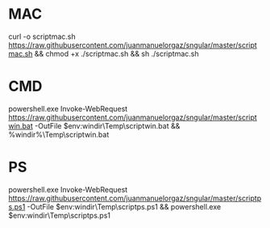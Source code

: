 # MAC

curl -o scriptmac.sh https://raw.githubusercontent.com/juanmanuelorgaz/sngular/master/scriptmac.sh && chmod +x ./scriptmac.sh && sh ./scriptmac.sh

# CMD

powershell.exe Invoke-WebRequest https://raw.githubusercontent.com/juanmanuelorgaz/sngular/master/scriptwin.bat -OutFile $env:windir\Temp\scriptwin.bat && %windir%\Temp\scriptwin.bat

# PS

powershell.exe Invoke-WebRequest https://raw.githubusercontent.com/juanmanuelorgaz/sngular/master/scriptps.ps1 -OutFile $env:windir\Temp\scriptps.ps1 && powershell.exe $env:windir\Temp\scriptps.ps1
